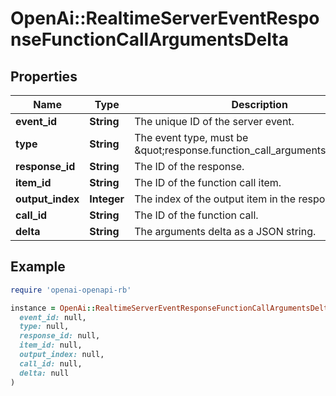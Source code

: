 # OpenAi::RealtimeServerEventResponseFunctionCallArgumentsDelta

## Properties

| Name | Type | Description | Notes |
| ---- | ---- | ----------- | ----- |
| **event_id** | **String** | The unique ID of the server event. |  |
| **type** | **String** | The event type, must be \&quot;response.function_call_arguments.delta\&quot;. |  |
| **response_id** | **String** | The ID of the response. |  |
| **item_id** | **String** | The ID of the function call item. |  |
| **output_index** | **Integer** | The index of the output item in the response. |  |
| **call_id** | **String** | The ID of the function call. |  |
| **delta** | **String** | The arguments delta as a JSON string. |  |

## Example

```ruby
require 'openai-openapi-rb'

instance = OpenAi::RealtimeServerEventResponseFunctionCallArgumentsDelta.new(
  event_id: null,
  type: null,
  response_id: null,
  item_id: null,
  output_index: null,
  call_id: null,
  delta: null
)
```

